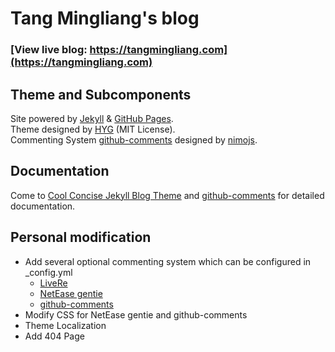 # Tang Mingliang's blog

### [View live blog: https://tangmingliang.com](https://tangmingliang.com)

## Theme and Subcomponents

Site powered by [Jekyll](https://jekyllrb.com/) & [GitHub Pages](https://pages.github.com/).  
Theme designed by [HYG](https://github.com/Gaohaoyang) (MIT License).  
Commenting System [github-comments](https://github.com/nimojs/github-comments) 
designed by [nimojs](https://github.com/nimojs).

## Documentation
Come to [Cool Concise Jekyll Blog Theme](https://github.com/Gaohaoyang/gaohaoyang.github.io) and 
[github-comments](https://github.com/nimojs/github-comments) for detailed documentation.

## Personal modification

- Add several optional commenting system which can be configured in _config.yml
	- [LiveRe](https://livere.com)
	- [NetEase gentie](https://gentie.163.com/)
	- [github-comments](https://github.com/nimojs/github-comments)
- Modify CSS for NetEase gentie and github-comments
- Theme Localization
- Add 404 Page
